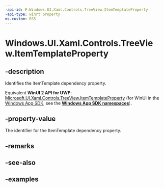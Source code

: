 ```yaml
---
-api-id: P:Windows.UI.Xaml.Controls.TreeView.ItemTemplateProperty
-api-type: winrt property
ms.custom: RS5
---
```


<!-- Property syntax.
public DependencyProperty ItemTemplateProperty { get; }
-->

# Windows.UI.Xaml.Controls.TreeView.ItemTemplateProperty

## -description

Identifies the ItemTemplate dependency property.

Equivalent **WinUI 2 API for UWP**: [Microsoft.UI.Xaml.Controls.TreeView.ItemTemplateProperty](/windows/winui/api/microsoft.ui.xaml.controls.treeview.itemtemplateproperty) (for WinUI in the [Windows App SDK](/windows/apps/windows-app-sdk/), see the **[Windows App SDK namespaces](/windows/windows-app-sdk/api/winrt/)**).

## -property-value

The identifier for the ItemTemplate dependency property.

## -remarks

## -see-also

## -examples

